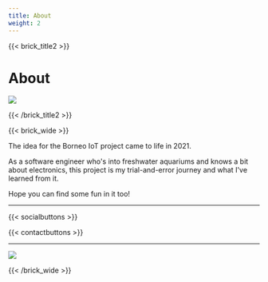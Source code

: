 ```yaml
---
title: About
weight: 2
---
```


{{< brick_title2 >}}

# About


![](/uploads/photos/home/hero.jpg)

{{< /brick_title2 >}}


{{< brick_wide >}}

The idea for the Borneo IoT project came to life in 2021.

As a software engineer who's into freshwater aquariums and knows a bit about electronics, this project is my trial-and-error journey and what I've learned from it.

Hope you can find some fun in it too!

---

{{< socialbuttons >}}


{{< contactbuttons >}}

___

![](/uploads/photos/home/forbear.png)


[^1]: The open-source project does not provide mass production-related tools and software.


{{< /brick_wide >}}